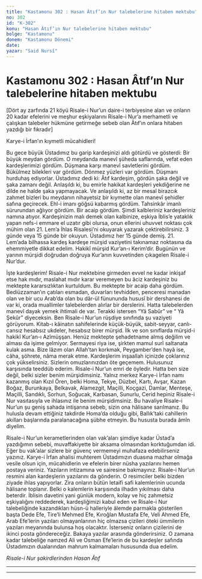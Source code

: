 ```yaml
---
title: "Kastamonu 302 : Hasan Âtıf’ın Nur talebelerine hitaben mektubu"
no: 302
id: "K-302"
konu: "Hasan Âtıf’ın Nur talebelerine hitaben mektubu"
bolge: "Kastamonu"
donem: "Kastamonu Dönemi"
date: 
yazar: "Said Nursî"
---
```


# Kastamonu 302 : Hasan Âtıf’ın Nur talebelerine hitaben mektubu

<p class="takdim">[Dört ay zarfında 21 köyü Risale-i Nur’un daire-i terbiyesine alan ve onların 20 kadar efelerini ve meşhur eşkiyalarını Risale-i Nur’a merhametli ve çalışkan talebeler hükmüne getirmeğe sebeb olan Âtıf’ın onlara hitaben yazdığı bir fıkradır]</p>

Karye-i İrfan’ın kıymetli mücahidleri!

Bu gece büyük Üstadımız bu garip kardeşinizi aldı götürdü ve gösterdi: Bir büyük meydan gördüm. O meydanda manevî şüheda saflarında, vefat eden kardeşlerimizi gördüm. Düşmana karşı manevî savletlerini gördüm. Bükülmez bilekleri var gördüm. Dönmez yüzleri var gördüm. Düşmanı hurduhaş ediyorlar. Üstadımız dedi ki: Âtıf kardeşim, gördün şaka değil ve şaka zamanı değil. Anlaşıldı ki, bu emirle hakikat kardeşleri yekdiğerine ne dilde ne halde şaka yapmayacak. Ve anlaşıldı ki, az bir mesaî birazcık zahmet bizleri bu meydanın nihayetsiz bir kıymette olan manevî şehidler safına geçirecek. Ehl-i imanı göğsü kabarmış gördüm. Tahsinkâr imanlı sürurundan ağlıyor gördüm. Bir acaip gördüm. Şimdi kalbleriniz kardeşleriniz namına atıyor. Kardeşinizin malı demek olan kalbinize, eşkiya İblis’e yataklık yapan nefs-i emmare el uzatır gibi olursa, onun ellerini uhuvvet noktası çok mühim olan 21. Lem’a İhlas Risalesi’ni okuyarak yazarak çektirebilirsiniz. 3 günde veya 15 günde bir okuyun. Üstadımız her 15 günde demiş. 21. Lem’ada bilhassa kardeş kardeşe mürşid vaziyetini takınamaz noktasına da ehemmiyetle dikkat edelim. Hakikî mürşid Kur’an-ı Kerim’dir. Bugünün ve yarının mürşidi doğrudan doğruya Kur’anın kuvvetinden çıkagelen Risale-i Nur’dur.

İşte kardeşlerim! Risale-i Nur mektebine girmeden evvel ne kadar inkişaf etse hak mıdır, maslahat mıdır karar veremeyen bu âciz kardeşiniz bu mektepte kararsızlıktan kurtuldum. Bu mektepte bir acaip daha gördüm. Bediüzzaman’ın çatıları esmadan, duvarları tevhidden, penceresi manadan olan ve bir ucu Arab’da olan bu dâr-ül fünununda hususî bir dershanesi de var ki, orada muallimler talebelerden alırlar bir derslerini. Hatta talebelerden manevî dayak yemek ihtimali de var. Terakki istersen “Yâ Sabûr” ve “ Yâ Şekûr” diyeceksin. Ben Risale-i Nur’un rüşdiye sınıfında şu vaziyeti görüyorum. Kitab-ı kâinatın sahifelerinde küçük-büyük, sabit-seyyar, canlı-cansız hesabsız ukdeler, hesabsız birer mürşid. İlk ve son sınıflarda mürşid-i hakikî Kur’an-ı Azîmüşşan. Henüz mektepte şehadetname almış değilim ve alması da işime gelmiyor. Sermayesi riya ise, şirkten mamul surî saltanata kulak asma. Bize lâzım olan Allah’tan korkmak, Peygamber’den hayâ ise, câha, şöhrete, nâma merak etme. Kardeşlerim inşaallah içinizde çoklarınız çok yükselirsiniz. Sizlerin omuzlarınızdan öte geçemem. Hulusunuz karşısında teeddüb ederim. Risale-i Nur’un emri de öyledir. Hatta ben size değil, belki sizler benim mürşidimsiniz. Yalnız merkez Karye-i İrfan namı kazanmış olan Kızıl Ören, belki Homa, Tekye, Düzbel, Kartı, Avşar, Kazan Boğaz, Burunkaya, Belkavak, Alamezgit, Maçilli, Koçgazi, Damlar, Menteşe, Maçilli, Sandıklı, Sorhun, Soğucak, Karbasan, Sunurlu, Cerid hepiniz Risale-i Nur vasıtasıyla ve ihlasınız ile benim mürşidimsiniz. Bu havaliye Risale-i Nur’un şu geniş sahada intişarına sebeb, sizin ona hâlisane sarılmanız. Bu hulusla devam ettiğiniz takdirde Homa’da olduğu gibi, Ballık’taki cahillerin akılları başlarında paralanacağına şübhe etmeyin. Bu hususta burada âmîn diyelim.

Risale-i Nur’un kerametlerinden olan vak’aları şimdiye kadar Üstad’a yazdığımın sebebi, muvaffakiyette bir aksama olmasından korktuğumdan idi. Eğer bu vak’alar sizlere bir güvenç vermemeyi muhafaza edebilirseniz yazınız. Karye-i İrfan ahalisi muhterem Üstadımızın duasına mazhar olmağa vesile olsun için, mücahidlerin ve efelerin birer nüsha yazılarını hemen postaya veriniz. Yazıların intizamına ve sairesine bakmayınız. Risale-i Nur’un resmini alan kardeşlerin yazılarını da gönderin. O resimciler belki bizden ziyade ihlas yapıyorlar. Zira onların bütün letaifi safi kalemlerinin ucunda hâlisane toplanır. Belki o kalemlerin karşısında ilhadın yıkılması daha beterdir. İblisin davetini yani günlük modern, kolay ve hiç zahmetsiz eşkiyalığını reddederek, kardeşliğimizi kabul eden ve Risale-i Nur talebeliğinde kazandıkları hüsn-ü halleriyle âlemde parmakla gösterilen başta Dede Efe, Tire’li Mehmed Efe, Kıroğlan Mustafa Efe, Veli Ahmed Efe, Arab Efe’lerin yazıları olmayanlarının hiç olmazsa çizileri öteki ümmilerin yazıları meyanında bulunsa hoş olacaktır. İsterseniz onların çizilerini de ikinci posta göndereceğiz. Bakaya yazılar arasında gönderirsiniz. O zamana kadar talebeliğe namzed Ali ve Osman Efe’lerin de bu kardeşler safında Üstadımızın dualarından mahrum kalmamaları hususunda dua edelim.

*Risale-i Nur şakirdlerinden*
*Hasan Âtıf*

***

***
[^1]: Bu eşkiya efelerin dindarane halinden hisse kapıp Risale-i Nur’a hücumdan vazgeçmeleri lâzımken ve nedamet edip bizlere yardım etmeleri îcab ederken, yanılarak asrî eşkiyalar safında hizmet edenler onu bırakıp haysiyet-i insaniye ve namus ve şeref-i imaniyeye mazhar olmak için açılmış Risale-i Nur dairesine girmek fırsatını kaçırmamaları lâzım gelenlerin gözü önünde bu meşhur efeler birer canlı nümunedir. Baksınlar, ibret alsınlar.
[^2]: Bu efeler gibi aynı vakit mühim bir dairede ehemmiyetli ve içlerinde miralaylar ve adliyenin yüksek âmirleri bulunan erkânlar, birden Risale-i Nur’un 10. Söz ve 20. Mektub’la tam dairesine girerek Risale-i Nur’u yazmağa başlayıp şakird olmuşlar.
